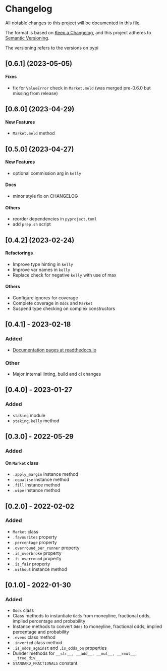 # Changelog

All notable changes to this project will be documented in this file.

The format is based on [Keep a Changelog](https://keepachangelog.com/en/1.0.0/),
and this project adheres to [Semantic Versioning](https://semver.org/spec/v2.0.0.html).

The versioning refers to the versions on pypi

## [0.6.1] (2023-05-05)

#### Fixes

- fix for `ValueError` check in `Market.meld` (was merged pre-0.6.0 but missing from release)

## [0.6.0] (2023-04-29)

#### New Features

- `Market.meld` method

## [0.5.0] (2023-04-27)

#### New Features

- optional commission arg in `kelly`

#### Docs

- minor style fix on CHANGELOG

#### Others

- reorder dependencies in `pyproject.toml`
- add `prep.sh` script

## [0.4.2] (2023-02-24)

#### Refactorings

- Improve type hinting in `kelly`
- Improve var names in `kelly`
- Replace check for negative `kelly` with use of max

#### Others

- Configure ignores for coverage
- Complete coverage in `Odds` and `Market`
- Suspend type checking on complex constructors

## [0.4.1] - 2023-02-18

### Added

- [Documentation pages at readthedocs.io](https://pybet.readthedocs.io)

### Other

- Major internal linting, build and ci changes

## [0.4.0] - 2023-01-27

### Added

- `staking` module
- `staking.kelly` method

## [0.3.0] - 2022-05-29

### Added

#### On `Market` class

- `.apply_margin` instance method
- `.equalise` instance method
- `.fill` instance method
- `.wipe` instance method

## [0.2.0] - 2022-02-02

### Added

- `Market` class
- `.favourites` property
- `.percentage` property
- `.overround_per_runner` property
- `.is_overbroke` property
- `.is_overround` property
- `.is_fair` property
- `.without` instance method

## [0.1.0] - 2022-01-30

### Added

- `Odds` class
- Class methods to instantiate `Odds` from moneyline, fractional odds, implied percentage and probability
- Instance methods to convert `Odds` to moneyline, fractional odds, implied percentage and probability
- `.evens` class method
- `.inverted` class method
- `.is_odds_against` and `.is_odds_on` properties
- Dunder methods for `__str__, __add__, __mul__, __rmul__, __true_div__`
- `STANDARD_FRACTIONALS` constant
